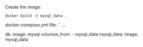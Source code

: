 Create the image:

``docker build -t mysql_data .``

docker-compose.yml file:
``
...

db:
    image: mysql
    volumes_from:
        - mysql_data
mysql_data:
    image: mysql_data